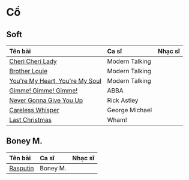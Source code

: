 # Cổ

## Soft

| Tên bài                                                                        | Ca sĩ          | Nhạc sĩ |
| :----------------------------------------------------------------------------- | :------------- | :------ |
| [Cheri Cheri Lady](https://www.youtube.com/watch?v=16y1AkoZkmQ)                | Modern Talking |         |
| [Brother Louie](https://www.youtube.com/watch?v=Lp2qcCrdBLA)                   | Modern Talking |         |
| [You're My Heart, You're My Soul](https://www.youtube.com/watch?v=4kHl4FoK1Ys) | Modern Talking |         |
| [Gimme! Gimme! Gimme!](https://www.youtube.com/watch?v=XEjLoHdbVeE)            | ABBA           |         |
| [Never Gonna Give You Up](https://www.youtube.com/watch?v=dQw4w9WgXcQ)         | Rick Astley    |         |
| [Careless Whisper](https://www.youtube.com/watch?v=izGwDsrQ1eQ)                | George Michael |         |
| [Last Christmas](https://www.youtube.com/watch?v=E8gmARGvPlI)                  | Wham!          |         |

## Boney M.

| Tên bài                                                         | Ca sĩ          | Nhạc sĩ |
| :-------------------------------------------------------------- | :------------- | :------ |
| [Rasputin](https://www.youtube.com/watch?v=16y1AkoZkmQ)         | Boney M.       |         |
